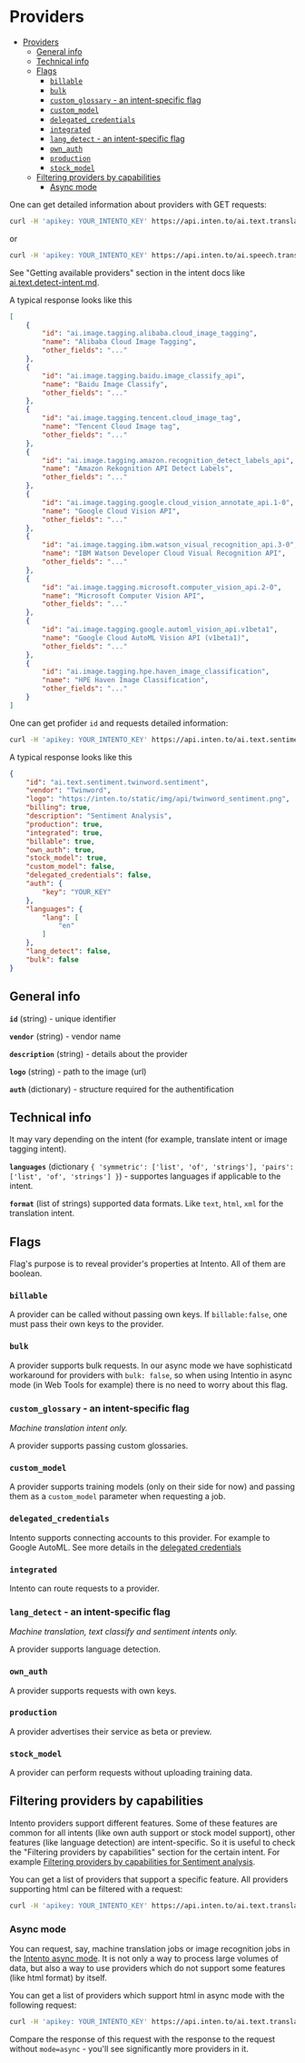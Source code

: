 # Providers

<!-- TOC -->

- [Providers](#providers)
    - [General info](#general-info)
    - [Technical info](#technical-info)
    - [Flags](#flags)
        - [`billable`](#billable)
        - [`bulk`](#bulk)
        - [`custom_glossary` - an intent-specific flag](#custom_glossary---an-intent-specific-flag)
        - [`custom_model`](#custom_model)
        - [`delegated_credentials`](#delegated_credentials)
        - [`integrated`](#integrated)
        - [`lang_detect` - an intent-specific flag](#lang_detect---an-intent-specific-flag)
        - [`own_auth`](#own_auth)
        - [`production`](#production)
        - [`stock_model`](#stock_model)
    - [Filtering providers by capabilities](#filtering-providers-by-capabilities)
        - [Async mode](#async-mode)

<!-- /TOC -->

One can get detailed information about providers with GET requests:

```sh
curl -H 'apikey: YOUR_INTENTO_KEY' https://api.inten.to/ai.text.translate/
```

or

```sh
curl -H 'apikey: YOUR_INTENTO_KEY' https://api.inten.to/ai.speech.transcribe/
```

See "Getting available providers" section in the intent docs like [ai.text.detect-intent.md](./ai.text.detect-intent.md#getting-information-about-a-provider).

A typical response looks like this

```json
[
    {
        "id": "ai.image.tagging.alibaba.cloud_image_tagging",
        "name": "Alibaba Cloud Image Tagging",
        "other_fields": "..."
    },
    {
        "id": "ai.image.tagging.baidu.image_classify_api",
        "name": "Baidu Image Classify",
        "other_fields": "..."
    },
    {
        "id": "ai.image.tagging.tencent.cloud_image_tag",
        "name": "Tencent Cloud Image tag",
        "other_fields": "..."
    },
    {
        "id": "ai.image.tagging.amazon.recognition_detect_labels_api",
        "name": "Amazon Rekognition API Detect Labels",
        "other_fields": "..."
    },
    {
        "id": "ai.image.tagging.google.cloud_vision_annotate_api.1-0",
        "name": "Google Cloud Vision API",
        "other_fields": "..."
    },
    {
        "id": "ai.image.tagging.ibm.watson_visual_recognition_api.3-0",
        "name": "IBM Watson Developer Cloud Visual Recognition API",
        "other_fields": "..."
    },
    {
        "id": "ai.image.tagging.microsoft.computer_vision_api.2-0",
        "name": "Microsoft Computer Vision API",
        "other_fields": "..."
    },
    {
        "id": "ai.image.tagging.google.automl_vision_api.v1beta1",
        "name": "Google Cloud AutoML Vision API (v1beta1)",
        "other_fields": "..."
    },
    {
        "id": "ai.image.tagging.hpe.haven_image_classification",
        "name": "HPE Haven Image Classification",
        "other_fields": "..."
    }
]
```

One can get profider `id` and requests detailed information:

```sh
curl -H 'apikey: YOUR_INTENTO_KEY' https://api.inten.to/ai.text.sentiment/ai.text.sentiment.twinword.sentiment
```

A typical response looks like this

```json
{
    "id": "ai.text.sentiment.twinword.sentiment",
    "vendor": "Twinword",
    "logo": "https://inten.to/static/img/api/twinword_sentiment.png",
    "billing": true,
    "description": "Sentiment Analysis",
    "production": true,
    "integrated": true,
    "billable": true,
    "own_auth": true,
    "stock_model": true,
    "custom_model": false,
    "delegated_credentials": false,
    "auth": {
        "key": "YOUR_KEY"
    },
    "languages": {
        "lang": [
            "en"
        ]
    },
    "lang_detect": false,
    "bulk": false
}
```

## General info

**`id`** (string) - unique identifier

**`vendor`** (string) - vendor name

**`description`** (string) - details about the provider

**`logo`** (string) - path to the image (url)

**`auth`** (dictionary) - structure required for the authentification

## Technical info

It may vary depending on the intent (for example, translate intent or image tagging intent).

**`languages`** (dictionary `{ 'symmetric': ['list', 'of', 'strings'], 'pairs': ['list', 'of', 'strings'] }`) - supportes languages if applicable to the intent.

**`format`** (list of strings) supported data formats. Like `text`, `html`, `xml` for the translation intent.

## Flags

Flag's purpose is to reveal provider's properties at Intento. All of them are boolean.

### `billable`

A provider can be called without passing own keys.
If `billable:false`, one must pass their own keys to the provider.

### `bulk`

A provider supports bulk requests. In our async mode we have sophisticatd workaround for providers with `bulk: false`, so when using Intentio in async mode (in Web Tools for example) there is no need to worry about this flag.

### `custom_glossary` - an intent-specific flag

*Machine translation intent only.*

A provider supports passing custom glossaries.

### `custom_model`

A provider supports training models (only on their side for now) and passing them as a `custom_model` parameter when requesting a job.

### `delegated_credentials`

Intento supports connecting accounts to this provider. For example to Google AutoML. See more details in the [delegated credentials](./delegated_credentials.md)

### `integrated`

Intento can route requests to a provider.

### `lang_detect` - an intent-specific flag

*Machine translation, text classify and sentiment intents only.*

A provider supports language detection.

### `own_auth`

A provider supports requests with own keys.

### `production`

A provider advertises their service as beta or preview.

### `stock_model`

A provider can perform requests without uploading training data.

## Filtering providers by capabilities

Intento providers support different features. Some of these features are common for all intents (like own auth support or stock model support), other features (like language detection) are intent-specific. So it is useful to check the "Filtering providers by capabilities" section for the certain intent. For example [Filtering providers by capabilities for Sentiment analysis](./ai.text.sentiment.md#filtering-providers-by-capabilities).

You can get a list of providers that support a specific feature.
All providers supporting html can be filtered with a request:

```sh
curl -H 'apikey: YOUR_INTENTO_KEY' https://api.inten.to/ai.text.translate/format=html
```

### Async mode

You can request, say, machine translation jobs or image recognition jobs in the [Intento async mode](./README.md#async-mode). It is not only a way to process large volumes of data, but also a way to use providers which do not support some features (like html format) by itself.

You can get a list of providers which support html in async mode with the following request:

```sh
curl -H 'apikey: YOUR_INTENTO_KEY' https://api.inten.to/ai.text.translate/format=html&mode=async
```

Compare the response of this request with the response to the request without `mode=async` - you'll see significantly more providers in it.
